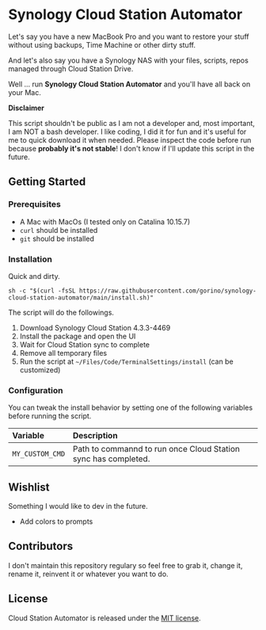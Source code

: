 # Synology Cloud Station Automator

Let's say you have a new MacBook Pro and you want to restore your stuff without using backups, Time Machine or other dirty stuff.

And let's also say you have a Synology NAS with your files, scripts, repos managed through Cloud Station Drive.

Well ... run **Synology Cloud Station Automator** and you'll have all back on your Mac.

**Disclaimer**

This script shouldn't be public as I am not a developer and, most important, I am NOT a bash developer. I like coding, I did it for fun and it's useful for me to quick download it when needed. Please inspect the code before run because **probably it's not stable**! I don't know if I'll update this script in the future.

## Getting Started

### Prerequisites

- A Mac with MacOs (I tested only on Catalina 10.15.7)
- `curl` should be installed
- `git` should be installed

### Installation

Quick and dirty.

```
sh -c "$(curl -fsSL https://raw.githubusercontent.com/gorino/synology-cloud-station-automator/main/install.sh)"
```

The script will do the followings.

1) Download Synology Cloud Station 4.3.3-4469
2) Install the package and open the UI
3) Wait for Cloud Station sync to complete
4) Remove all temporary files
5) Run the script at `~/Files/Code/TerminalSettings/install` (can be customized)

### Configuration

You can tweak the install behavior by setting one of the following variables before running the script.

| Variable        | Description                                                            |
|:----------------|:-----------------------------------------------------------------------|
| `MY_CUSTOM_CMD` | Path to commannd to run once Cloud Station sync has completed.         |

## Wishlist

Something I would like to dev in the future.

* Add colors to prompts

## Contributors

I don't maintain this repository regulary so feel free to grab it, change it, rename it, reinvent it or whatever you want to do.

## License

Cloud Station Automator is released under the [MIT license](LICENSE.txt).
